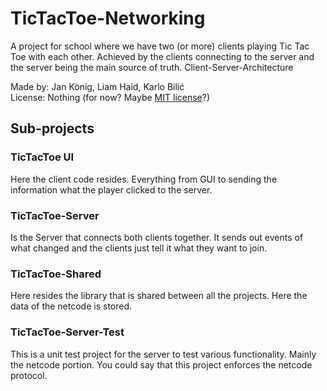 # TicTacToe-Networking
A project for school where we have two (or more) clients playing Tic Tac Toe with each other.
Achieved by the clients connecting to the server and the server being the main source of truth. Client-Server-Architecture

Made by: Jan König, Liam Haid, Karlo Bilić<br>
License: Nothing (for now? Maybe [MIT license](https://opensource.org/license/mit/)?)

## Sub-projects
### TicTacToe UI
Here the client code resides. Everything from GUI to sending the information what the player clicked to the server.

### TicTacToe-Server
Is the Server that connects both clients together. It sends out events of what changed and the clients just tell it what they want to join.

### TicTacToe-Shared
Here resides the library that is shared between all the projects.
Here the data of the netcode is stored.

### TicTacToe-Server-Test
This is a unit test project for the server to test various functionality. Mainly the netcode portion.
You could say that this project enforces the netcode protocol.
